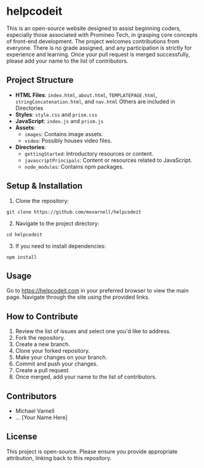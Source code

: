 
# helpcodeit

This is an open-source website designed to assist beginning coders, especially those associated with Promineo Tech, in grasping core concepts of front-end development. The project welcomes contributions from everyone. There is no grade assigned, and any participation is strictly for experience and learning. Once your pull request is merged successfully, please add your name to the list of contributors.

## Project Structure

- **HTML Files**: `index.html`, `about.html`, `TEMPLATEPAGE.html`, `stringConcatenation.html`, and `nav.html` Others are included in Directories
- **Styles**: `style.css` and `prism.css`
- **JavaScript**: `index.js` and `prism.js`
- **Assets**: 
  - `images`: Contains image assets.
  - `video`: Possibly houses video files.
- **Directories**:
  - `gettingStarted`: Introductory resources or content.
  - `javascriptPrincipals`: Content or resources related to JavaScript.
  - `node_modules`: Contains npm packages.

## Setup & Installation

1. Clone the repository:
```
git clone https://github.com/movarnell/helpcodeit
```
2. Navigate to the project directory:
```
cd helpcodeit
```
3. If you need to install dependencies:
```
npm install
```

## Usage

Go to https://helpcodeit.com in your preferred browser to view the main page. Navigate through the site using the provided links.

## How to Contribute

1. Review the list of issues and select one you'd like to address.
2. Fork the repository.
3. Create a new branch.
4. Clone your forked repository.
5. Make your changes on your branch.
6. Commit and push your changes.
7. Create a pull request.
8. Once merged, add your name to the list of contributors.

## Contributors

- Michael Varnell
- ... [Your Name Here]

## License

This project is open-source. Please ensure you provide appropriate attribution, linking back to this repository.
